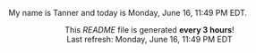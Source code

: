 My name is Tanner and today is Monday, June 16, 11:49 PM EDT.

<p align="center">This <i>README</i> file is generated <b>every 3 hours</b>!</br>Last refresh: Monday, June 16, 11:49 PM EDT<br /></p>
